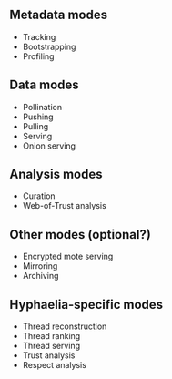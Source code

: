 ## Metadata modes
 - Tracking
 - Bootstrapping
 - Profiling

## Data modes
 - Pollination
 - Pushing
 - Pulling
 - Serving
 - Onion serving

## Analysis modes
 - Curation
 - Web-of-Trust analysis

## Other modes (optional?)
 - Encrypted mote serving
 - Mirroring
 - Archiving

## Hyphaelia-specific modes
 - Thread reconstruction
 - Thread ranking
 - Thread serving
 - Trust analysis
 - Respect analysis
